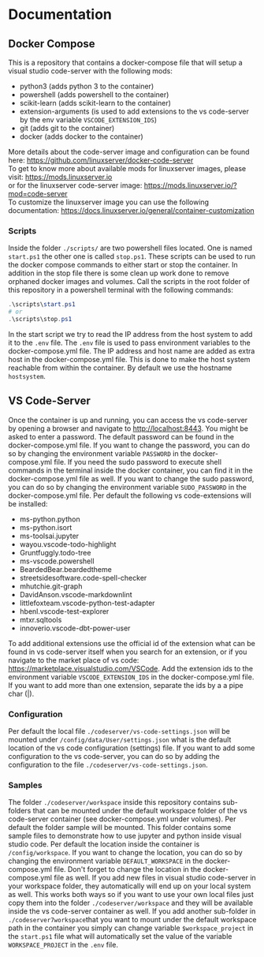 # Documentation

## Docker Compose

This is a repository that contains a docker-compose file that will setup a visual studio code-server with the following mods:

- python3 (adds python 3 to the container)
- powershell (adds powershell to the container)
- scikit-learn (adds scikit-learn to the container)
- extension-arguments (is used to add extensions to the vs code-server by the env variable `VSCODE_EXTENSION_IDS`)
- git (adds git to the container)
- docker (adds docker to the container)

More details about the code-server image and configuration can be found here: <https://github.com/linuxserver/docker-code-server></br>
To get to know more about available mods for linuxserver images, please visit: <https://mods.linuxserver.io></br>
or for the linuxserver code-server image: <https://mods.linuxserver.io/?mod=code-server></br>
To customize the linuxserver image you can use the following documentation: <https://docs.linuxserver.io/general/container-customization></br>

### Scripts

Inside the folder `./scripts/` are two powershell files located. One is named `start.ps1` the other one is called `stop.ps1`. These scripts can be used to run the docker compose commands to either start or stop the container. In addition in the stop file there is some clean up work done to remove orphaned docker images and volumes. Call the scripts in the root folder of this repository in a powershell terminal with the following commands:

```powershell
.\scripts\start.ps1
# or
.\scripts\stop.ps1
```

In the start script we try to read the IP address from the host system to add it to the `.env` file. The `.env` file is used to pass environment variables to the docker-compose.yml file. The IP address and host name are added as extra host in the docker-compose.yml file. This is done to make the host system reachable from within the container. By default we use the hostname `hostsystem`.

## VS Code-Server

Once the container is up and running, you can access the vs code-server by opening a browser and navigate to <http://localhost:8443>. You might be asked to enter a password. The default password can be found in the docker-compose.yml file. If you want to change the password, you can do so by changing the environment variable `PASSWORD` in the docker-compose.yml file. If you need the sudo password to execute shell commands in the terminal inside the docker container, you can find it in the docker-compose.yml file as well. If you want to change the sudo password, you can do so by changing the environment variable `SUDO_PASSWORD` in the docker-compose.yml file. Per default the following vs code-extensions will be installed:

- ms-python.python
- ms-python.isort
- ms-toolsai.jupyter
- wayou.vscode-todo-highlight
- Gruntfuggly.todo-tree
- ms-vscode.powershell
- BeardedBear.beardedtheme
- streetsidesoftware.code-spell-checker
- mhutchie.git-graph
- DavidAnson.vscode-markdownlint
- littlefoxteam.vscode-python-test-adapter
- hbenl.vscode-test-explorer
- mtxr.sqltools
- innoverio.vscode-dbt-power-user

To add additional extensions use the official id of the extension what can be found in vs code-server itself when you search for an extension, or if you navigate to the market place of vs code: <https://marketplace.visualstudio.com/VSCode>. Add the extension ids to the environment variable `VSCODE_EXTENSION_IDS` in the docker-compose.yml file. If you want to add more than one extension, separate the ids by a a pipe char (|).

### Configuration

Per default the local file `./codeserver/vs-code-settings.json` will be mounted under `/config/data/User/settings.json` what is the default location of the vs code configuration (settings) file. If you want to add some configuration to the vs code-server, you can do so by adding the configuration to the file `./codeserver/vs-code-settings.json`.

### Samples

The folder `./codeserver/workspace` inside this repository contains sub-folders that can be mounted under the default workspace folder of the vs code-server container (see docker-compose.yml under volumes). Per default the folder sample will be mounted. This folder contains some sample files to demonstrate how to use jupyter and python inside visual studio code. Per default the location inside the container is `/config/workspace`. If you want to change the location, you can do so by changing the environment variable `DEFAULT_WORKSPACE` in the docker-compose.yml file. Don't forget to change the location in the docker-compose.yml file as well. If you add new files in visual studio code-server in your workspace folder, they automatically will end up on your local system as well. This works both ways so if you want to use your own local files just copy them into the folder `./codeserver/workspace` and they will be available inside the vs code-server container as well. If you add another sub-folder in `./codeserver7workspace`that you want to mount under the default workspace path in the container you simply can change variable `$workspace_project` in the `start.ps1` file what will automatically set the value of the variable `WORKSPACE_PROJECT` in the `.env` file.

